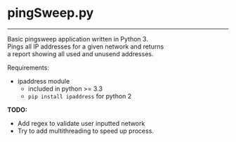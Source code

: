 # pingSweep.py
---
Basic pingsweep application written in Python 3.  
Pings all IP addresses for a given network and returns  
a report showing all used and unusend addresses.  

Requirements:  
* ipaddress module 
  * included in python >= 3.3  
  * `pip install ipaddress` for python 2  

**TODO:**  
* Add regex to validate user inputted network  
* Try to add multithreading to speed up process.  
